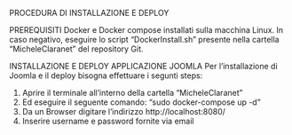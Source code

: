 PROCEDURA DI INSTALLAZIONE E DEPLOY

PREREQUISITI
Docker e Docker compose installati sulla macchina Linux.
In caso negativo, eseguire lo script “DockerInstall.sh” presente nella cartella “MicheleClaranet” del repository Git. 

INSTALLAZIONE E DEPLOY APPLICAZIONE JOOMLA
Per l’installazione di Joomla e il deploy bisogna effettuare i segunti steps:
1)	Aprire il terminale all’interno della cartella “MicheleClaranet”
2)	Ed eseguire il seguente comando: “sudo docker-compose up -d”
3)	Da un Browser digitare l’indirizzo http://localhost:8080/
4)	Inserire username e password fornite via email

